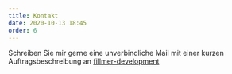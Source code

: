 ```yaml
---
title: Kontakt
date: 2020-10-13 18:45
order: 6
---
```


Schreiben Sie mir gerne eine unverbindliche Mail mit einer kurzen Auftragsbeschreibung an
<a target="__blank" href="mailto:fillmer.development@gmail.com">fillmer-development</a>